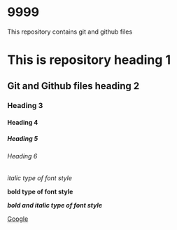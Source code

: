 # 9999
This repository contains git and github files

# This is repository heading 1
## Git and Github files heading 2
### Heading 3
#### Heading 4
##### Heading 5
###### Heading 6

*italic type of font style*

**bold type of font style**

***bold and italic type of font style***

[Google](https://earth.google.com/web/)
